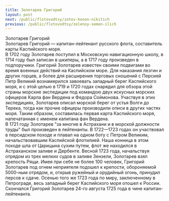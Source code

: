 ```yaml
---
title: Золотарев Григорий
layout: post
next: /public/flotovodtsy/zotov-konon-nikitich
previous: /public/flotovodtsy/zelenoy-semen-ilich
---
```


Золотарев Григорий  
Золотарев Григорий — капитан-лейтенант русского флота, составитель карты Каспийского моря.   
В 1702 году Золотарев поступил в Московскую навигационную школу, в 1714 году был записан в шкиперы, а в 1717 году произведен в подпоручики. Григорий Золотарев известен своими подвигами во время военных действий на Каспийском море. Для наказания лезгин и других горцев, а более для расширения торговых сношений с Персией Петр Великий вознамерился завоевать западный берег Каспийского моря, и с этой целью в 1719 и 1720 годах снарядил для обзора этой страны морские экспедиции под командою двух искусных морских офицеров Карла фан Вердена и Федора Соймонова. Участвуя в этих экспедициях, Золотарев описал морской берег от устья Волги до Терека, тогда как прочие офицеры производили описи в других частях моря. Таким образом, составилась первая карта Каспийского моря, напечатанная с именем капитана фан Вердена.   
В 1721 году Золотарев "за многие в Астрахани и в морской должности труды" был произведен в лейтенанты. В 1722—1723 годах он участвовал в персидском походе и плавал на одном боту с Петром Великим, начальствовавшим Каспийской флотилией. Наша конница в этом походе шла от Царицына сухим путем, флот же находился в Астраханском заливе и Дербенте. Весной 1723 года, начальствуя отрядом из трех мелких судов в заливе Зензели, Золотарев взял крепость Рящи. Имея при себе не более 100 человек, Григорий Золотарев под огнем неприятеля подошел к крепости, обороняемой 5000-ным отрядом, и, открыв ружейный и орудийный огонь, принудил персов к сдаче. Осенью того же 1723 года по миру, заключенному в Петрограде, весь западный берег Каспийского моря отошел к России. Скончался Григорий Золотарев 24-го августа 1725 года в чине капитан-лейтенанта.  
 